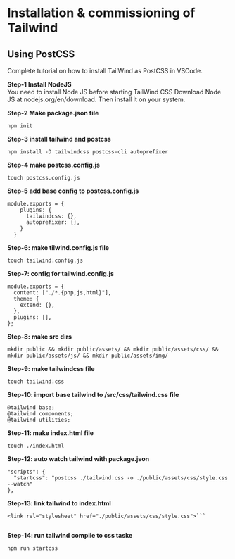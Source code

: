 # Installation &amp; commissioning of Tailwind 
## Using PostCSS
Complete tutorial on how to install TailWind as PostCSS in VSCode. 
  
**Step-1 Install NodeJS**  
You need to install Node JS before starting TailWind CSS Download Node JS at nodejs.org/en/download. Then install it on your system.  
  
**Step-2 Make package.json file**
```
npm init
```
  
**Step-3 install tailwind and postcss**
```
npm install -D tailwindcss postcss-cli autoprefixer
```
  
**Step-4 make postcss.config.js**
```
touch postcss.config.js
```
  
**Step-5 add base config to postcss.config.js**
```
module.exports = {
    plugins: {
      tailwindcss: {},
      autoprefixer: {},
    }
  }
```
  
**Step-6: make tilwind.config.js file**
```
touch tailwind.config.js
```
  
**Step-7: config for tailwind.config.js**
```
module.exports = {
  content: ["./*.{php,js,html}"],
  theme: {
    extend: {},
  },
  plugins: [],
};
```
  
**Step-8: make src dirs**
```
mkdir public && mkdir public/assets/ && mkdir public/assets/css/ && mkdir public/assets/js/ && mkdir public/assets/img/
```
  
**Step-9: make tailwindcss file**
```
touch tailwind.css 
```
  
**Step-10: import base tailwind to /src/css/tailwind.css file**
```
@tailwind base;
@tailwind components;
@tailwind utilities;
```
  
**Step-11: make index.html file**
```
touch ./index.html
```
  
**Step-12: auto watch tailwind with package.json**
```
"scripts": {
  "startcss": "postcss ./tailwind.css -o ./public/assets/css/style.css --watch"
},
```
  
**Step-13: link tailwind to index.html**
```
<link rel="stylesheet" href="./public/assets/css/style.css">```
  
```
**Step-14: run tailwind compile to css taske**
```
npm run startcss
```



